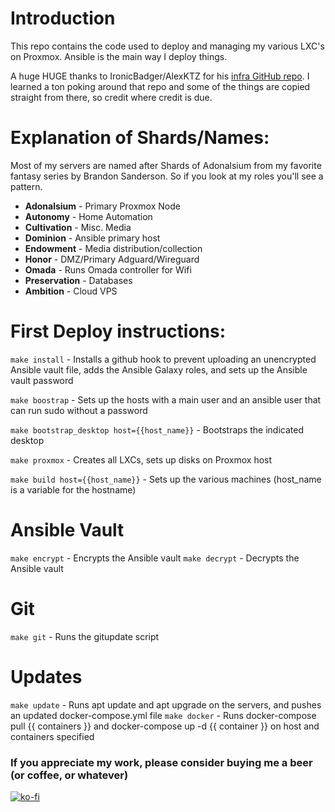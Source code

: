 # Introduction

This repo contains the code used to deploy and managing my various LXC's on Proxmox.  Ansible is the main way I deploy things.

A huge HUGE thanks to IronicBadger/AlexKTZ for his [infra GitHub repo](https://github.com/IronicBadger/infra).  I learned a ton poking around that repo and some of the things are copied straight from there, so credit where credit is due.

# Explanation of Shards/Names:

Most of my servers are named after Shards of Adonalsium from my favorite fantasy series by Brandon Sanderson.  So if you look at my roles you'll see a pattern.

* **Adonalsium** - Primary Proxmox Node
* **Autonomy** - Home Automation
* **Cultivation** - Misc. Media
* **Dominion** - Ansible primary host
* **Endowment** - Media distribution/collection
* **Honor** - DMZ/Primary Adguard/Wireguard
* **Omada** - Runs Omada controller for Wifi
* **Preservation** - Databases
* **Ambition** - Cloud VPS

# First Deploy instructions:

`make install` - Installs a github hook to prevent uploading an unencrypted Ansible vault file, adds the Ansible Galaxy roles, and sets up the Ansible vault password

`make boostrap` - Sets up the hosts with a main user and an ansible user that can run sudo without a password

`make bootstrap_desktop host={{host_name}}` - Bootstraps the indicated desktop

`make proxmox` - Creates all LXCs, sets up disks on Proxmox host

`make build host={{host_name}}` - Sets up the various machines (host_name is a variable for the hostname)

# Ansible Vault

`make encrypt` - Encrypts the Ansible vault
`make decrypt` - Decrypts the Ansible vault

# Git

`make git` - Runs the gitupdate script

# Updates

`make update` - Runs apt update and apt upgrade on the servers, and pushes an updated docker-compose.yml file
`make docker` - Runs docker-compose pull {{ containers }} and docker-compose up -d {{ container }} on host and containers specified

### If you appreciate my work, please consider buying me a beer (or coffee, or whatever)
[![ko-fi](https://ko-fi.com/img/githubbutton_sm.svg)](https://ko-fi.com/E1E5796VZ)
